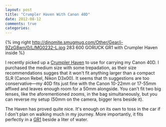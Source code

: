 ```yaml
---
layout: post
title: "Crumpler Haven With Canon 40D"
date: 2012-08-12
comments: true
categories: 
---
```

{% img right http://dinomite.smugmug.com/Other/Gear/i-9ZzG8wn/0/L/MG0232-L.jpg 283 600 GORUCK GR1 with Crumpler Haven inside %}

I recently picked up a [Crumpler Haven](http://www.crumpler.com/us/Camera-Bags/Camera-Pouches/Haven-M.html) to use for carrying my Canon 40D.  I purchased the medium size with some trepadation, as their size recommendations sugges that it won't fit anything larger than a compact SLR (Canon Rebel, Nikon D3x00).  It seems that th suggestions are too conservative—my 40D fits just fine with the Canon 10-22mm or 17-55mm affixed and leaves enough room for a 50mm alongside.  You can't fit two big lenses, like the aforementioned zooms, in the bag simultaneously, but you can reverse my setup (50mm on the camera, bigger lens beside it).

The Haven has proved quite nice.  It's enough on its own to toss in the car if I don't plan on walking much in my journey.  More importantly, it fits perfectly in a [GR1](https://www.goruckgear.com/Gear/Details/3) beside a liter of water.
